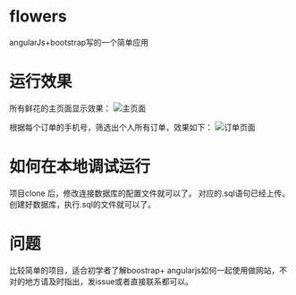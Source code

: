 # flowers
angularJs+bootstrap写的一个简单应用

# 运行效果
所有鲜花的主页面显示效果：
![主页面](http://od841n3ha.bkt.clouddn.com/flowers_1.jpg)

根据每个订单的手机号，筛选出个人所有订单，效果如下：
![订单页面](http://od841n3ha.bkt.clouddn.com/flowers_2.jpg)

# 如何在本地调试运行

项目clone 后，修改连接数据库的配置文件就可以了。
对应的.sql语句已经上传。创建好数据库，执行.sql的文件就可以了。

# 问题
比较简单的项目，适合初学者了解boostrap+ angularjs如何一起使用做网站，不对的地方请及时指出，发issue或者直接联系都可以。
